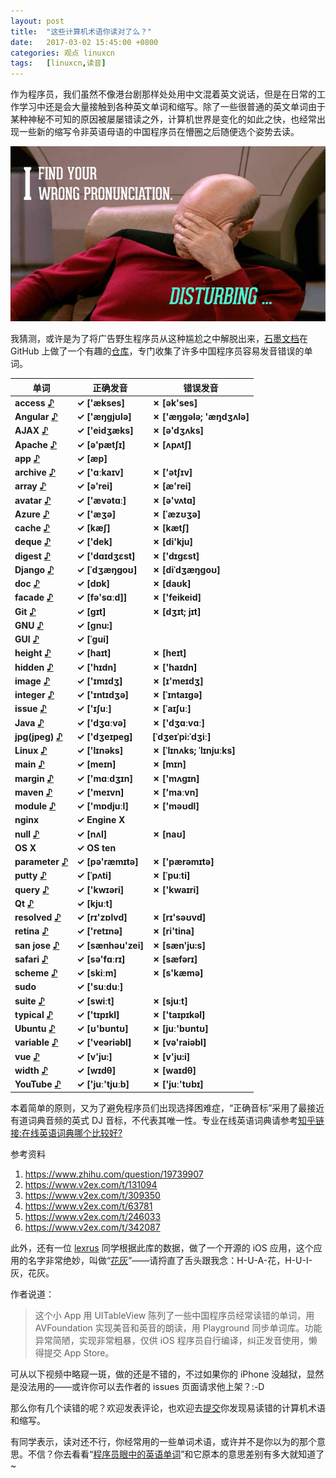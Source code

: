 ```yaml
---
layout: post
title:	"这些计算机术语你读对了么？"
date:	2017-03-02 15:45:00 +0800 
categories:	观点 linuxcn 
tags:	[linuxcn,读音]
---
```



作为程序员，我们虽然不像港台剧那样处处用中文混着英文说话，但是在日常的工作学习中还是会大量接触到各种英文单词和缩写。除了一些很普通的英文单词由于某种神秘不可知的原因被屡屡错读之外，计算机世界是变化的如此之快，也经常出现一些新的缩写令非英语母语的中国程序员在懵圈之后随便选个姿势去读。


![](/Asserts/Images/album/201703/02/154335utt9mn3it1m3jmzk.jpg)


我猜测，或许是为了将广告野生程序员从这种尴尬之中解脱出来，[石墨文档](https://shimo.im/doc/G3ckHEVF3f4qANHk)在 GitHub 上做了一个有趣的[仓库](https://github.com/shimohq/chinese-programmer-wrong-pronunciation)，专门收集了许多中国程序员容易发音错误的单词。




| 单词 | 正确发音 | 错误发音 |
| --- | --- | --- |
| **access [♪](http://dict.youdao.com/dictvoice?audio=access&type=1)** | **✓ ['ækses]** | **✗ [ək'ses]** |
| **Angular [♪](http://dict.youdao.com/dictvoice?audio=Angular&type=1)** | **✓ ['æŋgjʊlə]** | **✗ ['æŋɡələ; 'æŋdʒʌlə]** |
| **AJAX [♪](http://dict.youdao.com/dictvoice?audio=AJAX&type=1)** | **✓ ['eidʒæks]** | **✗ [ə'dʒʌks]** |
| **Apache [♪](http://dict.youdao.com/dictvoice?audio=Apache&type=1)** | **✓ [ə'pætʃɪ]** | **✗ [ʌpʌtʃ]** |
| **app [♪](http://dict.youdao.com/dictvoice?audio=app&type=1)** | **✓ [æp]** |  |
| **archive [♪](http://dict.youdao.com/dictvoice?audio=archive&type=1)** | **✓ ['ɑːkaɪv]** | **✗ ['ətʃɪv]** |
| **array [♪](http://dict.youdao.com/dictvoice?audio=array&type=1)** | **✓ [ə'rei]** | **✗ [æ'rei]** |
| **avatar [♪](http://dict.youdao.com/dictvoice?audio=avatar&type=1)** | **✓ ['ævətɑː]** | **✗ [ə'vʌtɑ]** |
| **Azure [♪](http://dict.youdao.com/dictvoice?audio=azure&type=1)** | **✓ ['æʒə]** | **✗ [ˈæzʊʒə]** |
| **cache [♪](http://dict.youdao.com/dictvoice?audio=cache&type=1)** | **✓ [kæʃ]** | **✗ [kætʃ]** |
| **deque [♪](http://dict.youdao.com/dictvoice?audio=deque&type=1)** | **✓ ['dek]** | **✗ [di'kju]** |
| **digest [♪](http://dict.youdao.com/dictvoice?audio=digest&type=1)** | **✓ ['dɑɪdʒɛst]** | **✗ ['dɪgɛst]** |
| **Django [♪](http://dict.youdao.com/dictvoice?audio=Django&type=1)** | **✓ [ˈdʒæŋɡoʊ]** | **✗ [diˈdʒæŋɡoʊ]** |
| **doc [♪](http://dict.youdao.com/dictvoice?audio=doc&type=1)** | **✓ [dɒk]** | **✗ [daʊk]** |
| **facade [♪](http://dict.youdao.com/dictvoice?audio=facade&type=1)** | **✓ [fə'sɑːd]]** | **✗ ['feikeid]** |
| **Git [♪](http://dict.youdao.com/dictvoice?audio=git&type=1)** | **✓ [ɡɪt]** | **✗ [dʒɪt; jɪt]** |
| **GNU [♪](http://dict.youdao.com/dictvoice?audio=GNU&type=1)** | **✓ [gnu:]** |  |
| **GUI [♪](http://dict.youdao.com/dictvoice?audio=GUI&type=1)** | **✓ [ˈɡui]** |  |
| **height [♪](http://dict.youdao.com/dictvoice?audio=height&type=1)** | **✓ [haɪt]** | **✗ [heɪt]** |
| **hidden [♪](http://dict.youdao.com/dictvoice?audio=hidden&type=1)** | **✓ ['hɪdn]** | **✗ ['haɪdn]** |
| **image [♪](http://dict.youdao.com/dictvoice?audio=image&type=1)** | **✓ ['ɪmɪdʒ]** | **✗ [ɪ'meɪdʒ]** |
| **integer [♪](http://dict.youdao.com/dictvoice?audio=integer&type=1)** | **✓ ['ɪntɪdʒə]** | **✗ [ˈɪntaɪgə]** |
| **issue [♪](http://dict.youdao.com/dictvoice?audio=issue&type=1)** | **✓ ['ɪʃuː]** | **✗ [ˈaɪʃuː]** |
| **Java [♪](http://dict.youdao.com/dictvoice?audio=java&type=1)** | **✓ ['dʒɑːvə]** | **✗ ['dʒɑːvɑː]** |
| **jpg(jpeg) [♪](http://dict.youdao.com/dictvoice?audio=JPEG&type=1)** | **✓ ['dʒeɪpeɡ]** | **[ˈdʒeɪˈpi:ˈdʒiː]** |
| **Linux [♪](http://dict.youdao.com/dictvoice?audio=linux&type=1)** | **✓ ['lɪnəks]** | **✗ [ˈlɪnʌks; ˈlɪnjuːks]** |
| **main [♪](http://dict.youdao.com/dictvoice?audio=main&type=1)** | **✓ [meɪn]** | **✗ [mɪn]** |
| **margin [♪](http://dict.youdao.com/dictvoice?audio=margin&type=1)** | **✓ ['mɑːdʒɪn]** | **✗ ['mʌgɪn]** |
| **maven [♪](http://dict.youdao.com/dictvoice?audio=maven&type=1)** | **✓ ['meɪvn]** | **✗ ['maːvn]** |
| **module [♪](http://dict.youdao.com/dictvoice?audio=module&type=1)** | **✓ ['mɒdjuːl]** | **✗ ['məʊdl]** |
| **nginx** | **✓ Engine X** |  |
| **null [♪](http://dict.youdao.com/dictvoice?audio=null&type=1)** | **✓ [nʌl]** | **✗ [naʊ]** |
| **OS X** | **✓ OS ten** |  |
| **parameter [♪](http://dict.youdao.com/dictvoice?audio=parameter&type=1)** | **✓ [pə'ræmɪtə]** | **✗ ['pærəmɪtə]** |
| **putty [♪](http://dict.youdao.com/dictvoice?audio=putty&type=1)** | **✓ [ˈpʌti]** | **✗ [ˈpuːti]** |
| **query [♪](http://dict.youdao.com/dictvoice?audio=query&type=1)** | **✓ ['kwɪəri]** | **✗ ['kwaɪri]** |
| **Qt [♪](http://dict.youdao.com/dictvoice?audio=cute&type=1)** | **✓ [kjuːt]** |  |
| **resolved [♪](http://dict.youdao.com/dictvoice?audio=resolved&type=1)** | **✓ [rɪ'zɒlvd]** | **✗ [rɪ'səʊvd]** |
| **retina [♪](http://dict.youdao.com/dictvoice?audio=retina&type=1)** | **✓ ['retɪnə]** | **✗ [ri'tina]** |
| **san jose [♪](http://dict.youdao.com/dictvoice?audio=san%20jose&type=1)** | **✓ [sænhəu'zei]** | **✗ [sæn'ju:s]** |
| **safari [♪](http://dict.youdao.com/dictvoice?audio=safari&type=1)** | **✓ [sə'fɑːrɪ]** | **✗ [sæfərɪ]** |
| **scheme [♪](http://dict.youdao.com/dictvoice?audio=scheme&type=1)** | **✓ [skiːm]** | **✗ [s'kæmə]** |
| **sudo** | **✓ ['suːduː]** |  |
| **suite [♪](http://dict.youdao.com/dictvoice?audio=suite&type=1)** | **✓ [swiːt]** | **✗ [sjuːt]** |
| **typical [♪](http://dict.youdao.com/dictvoice?audio=typical&type=1)** | **✓ ['tɪpɪkl]** | **✗ ['taɪpɪkəl]** |
| **Ubuntu [♪](http://dict.youdao.com/dictvoice?audio=ubuntu&type=1)** | **✓ [ʊ'bʊntʊ]** | **✗ [juː'bʊntʊ]** |
| **variable [♪](http://dict.youdao.com/dictvoice?audio=variable&type=1)** | **✓ ['veəriəbl]** | **✗ [və'raiəbl]** |
| **vue [♪](http://dict.youdao.com/dictvoice?audio=vue&type=1)** | **✓ [v'ju:]** | **✗ [v'ju:i]** |
| **width [♪](http://dict.youdao.com/dictvoice?audio=width&type=1)** | **✓ [wɪdθ]** | **✗ [waɪdθ]** |
| **YouTube [♪](http://dict.youdao.com/dictvoice?audio=youtube&type=1)** | **✓ ['juː'tjuːb]** | **✗ ['juː'tʊbɪ]** |


本着简单的原则，又为了避免程序员们出现选择困难症，“正确音标”采用了最接近有道词典音频的英式 DJ 音标，不代表其唯一性。专业在线英语词典请参考[知乎链接:在线英语词典哪个比较好?](https://www.zhihu.com/question/19707759)


参考资料


1. <https://www.zhihu.com/question/19739907>
2. <https://www.v2ex.com/t/131094>
3. <https://www.v2ex.com/t/309350>
4. <https://www.v2ex.com/t/63781>
5. <https://www.v2ex.com/t/246033>
6. <https://www.v2ex.com/t/342087>


此外，还有一位 [lexrus](https://github.com/lexrus) 同学根据此库的数据，做了一个开源的 iOS 应用，这个应用的名字非常绝妙，叫做“[花灰](https://github.com/lexrus/Huahui)”——请捋直了舌头跟我念：H-U-A-花，H-U-I-灰，花灰。


作者说道：



> 
> 这个小 App 用 UITableView 陈列了一些中国程序员经常读错的单词，用 AVFoundation 实现美音和英音的朗读，用 Playground 同步单词库。功能异常简陋，实现非常粗暴，仅供 iOS 程序员自行编译，纠正发音使用，懒得提交 App Store。
> 
> 
> 


可从以下视频中略窥一斑，做的还是不错的，不过如果你的 iPhone 没越狱，显然是没法用的——或许你可以去作者的 issues 页面请求他上架？:-D







那么你有几个读错的呢？欢迎发表评论，也欢迎去[提交](https://github.com/shimohq/chinese-programmer-wrong-pronunciation)你发现易读错的计算机术语和缩写。


有同学表示，读对还不行，你经常用的一些单词术语，或许并不是你以为的那个意思。不信？你去看看“[程序员眼中的英语单词](/article-6302-1.html)”和它原本的意思差别有多大就知道了~
